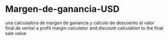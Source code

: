 # Margen-de-ganancia-USD
una calculadora de margen de ganancia y  calculo de descuento al valor final de venta/ a profit margin calculator and discount calculation to the final sale value
